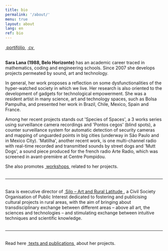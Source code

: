 ```yaml
---
title: bio
permalink: '/about/'
menu: true
layout: about
lang: en
ref: bio
---
```


<div class="selection">
<a href="../assets/docs/portifolio.pdf" target="_blank">&nbsp;portifólio&nbsp;</a>
<a href="../assets/docs/cv-en.pdf" target="_blank">&nbsp;cv&nbsp;</a>
</div>

<br>

**Sara Lana (1988, Belo Horizonte)** has an academic career traced in mathematics, coding and engineering schools. Since 2007 she develops projects permeated by sound, art and technology.

In general, her work proposes a reflection on some dysfunctionalities of the hyper-watched society in which we live. Her research is also oriented to the development of gadgets for technological empowerment. She was a resident artist in many science, art and technology spaces, such as Bolsa Pampulha, and presented her work in Brazil, Chile, Mexico, Spain and France.

Among her recent projects stands out 'Species of Spaces', a 3 works series using surveillance camera recordings and 'Pontos cegos' (blind spots), a counter surveillance system for automatic detection of security cameras and mapping of unguarded points in big cities (underway in São Paulo and in Mexico City). 'Matilha', another recent work, is one multi-channel radio with real-time recorded and transmitted sounds by street dogs and 'Mutt Dogs', a sound piece produced for the french radio Arte Radio, which was screened in avant-première at Centre Pompidou.



<div class="selection">
She also promotes <a href="https://silo.org.br/" target="_blank">&nbsp;workshops&nbsp;</a> related to her projects.
</div>

<br>

---

<br>
<div class="selection">
Sara is executive director of <a href="https://silo.org.br/" target="_blank">&nbsp;Silo – Art and Rural Latitude&nbsp;</a>, a Civil Society Organisation of Public Interest dedicated to fostering and publicising cultural projects in rural areas, with the aim of bringing about transdisciplinary exchange between different areas – above all art, the sciences and technologies – and stimulating exchange between intuitive techniques and scientific knowledge.
</div>

<br>

---


<br>
<div class="selection">
Read here <a href="../en/textos" target="_blank">&nbsp;texts and publications&nbsp;</a> about her projects.
</div>

<br>
